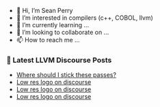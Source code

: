 - 👋 Hi, I’m Sean Perry
- 👀 I’m interested in compilers (c++, COBOL, llvm)
- 🌱 I’m currently learning ...
- 💞️ I’m looking to collaborate on ...
- 📫 How to reach me ...

<!---
s66perry/s66perry is a ✨ special ✨ repository because its `README.md` (this file) appears on your GitHub profile.
You can click the Preview link to take a look at your changes.
--->
### 📕 Latest LLVM Discourse Posts

<!-- DISCOURSE-LLVM:START -->
- [Where should I stick these passes?](https://llvm.discourse.group/t/where-should-i-stick-these-passes/5403/2)
- [Low res logo on discourse](https://llvm.discourse.group/t/low-res-logo-on-discourse/5371/4)
- [Low res logo on discourse](https://llvm.discourse.group/t/low-res-logo-on-discourse/5371/3)
- [Low res logo on discourse](https://llvm.discourse.group/t/low-res-logo-on-discourse/5371/2)
<!-- DISCOURSE-LLVM:END -->
